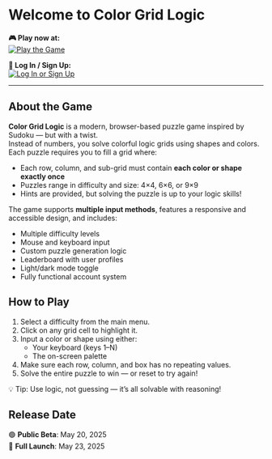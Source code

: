 # Welcome to Color Grid Logic

**🎮 Play now at:**  
[![Play the Game](https://img.shields.io/badge/-🎮%20Play%20Color%20Grid%20Logic-blueviolet?style=for-the-badge)](https://color-grid-logic-puzzle.lovable.app)

**🔐 Log In / Sign Up:**  
[![Log In or Sign Up](https://img.shields.io/badge/-🔐%20Access%20Your%20Account-gray?style=for-the-badge)](https://color-grid-logic-puzzle.lovable.app/auth)

---

## About the Game

**Color Grid Logic** is a modern, browser-based puzzle game inspired by Sudoku — but with a twist.  
Instead of numbers, you solve colorful logic grids using shapes and colors. Each puzzle requires you to fill a grid where:

- Each row, column, and sub-grid must contain **each color or shape exactly once**
- Puzzles range in difficulty and size: 4×4, 6×6, or 9×9
- Hints are provided, but solving the puzzle is up to your logic skills!

The game supports **multiple input methods**, features a responsive and accessible design, and includes:

- Multiple difficulty levels
- Mouse and keyboard input
- Custom puzzle generation logic
- Leaderboard with user profiles
- Light/dark mode toggle
- Fully functional account system

## How to Play

1. Select a difficulty from the main menu.
2. Click on any grid cell to highlight it.
3. Input a color or shape using either:
   - Your keyboard (keys 1–N)
   - The on-screen palette
4. Make sure each row, column, and box has no repeating values.
5. Solve the entire puzzle to win — or reset to try again!

💡 Tip: Use logic, not guessing — it’s all solvable with reasoning!

## Release Date

🟢 **Public Beta**: May 20, 2025  
🚀 **Full Launch**: May 23, 2025
